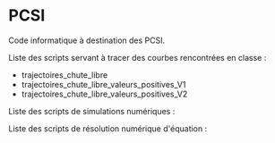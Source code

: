 # PCSI
Code informatique à destination des PCSI.

Liste des scripts servant à tracer des courbes rencontrées en classe :
- trajectoires_chute_libre
- trajectoires_chute_libre_valeurs_positives_V1
- trajectoires_chute_libre_valeurs_positives_V2

Liste des scripts de simulations numériques :

Liste des scripts de résolution numérique d'équation :

